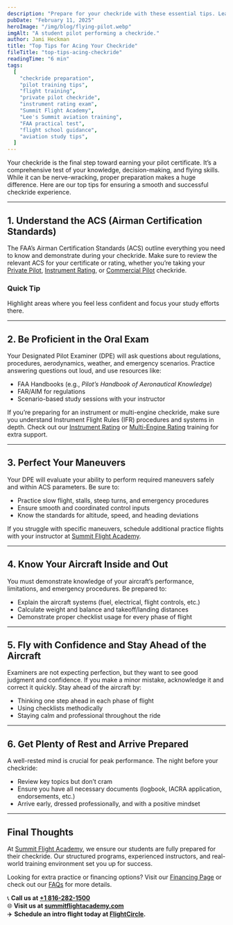 ```yaml
---
description: "Prepare for your checkride with these essential tips. Learn what to expect, how to study effectively, and how Summit Flight Academy can help you succeed."
pubDate: "February 11, 2025"
heroImage: "/img/blog/flying-pilot.webp"
imgAlt: "A student pilot performing a checkride."
author: Jami Heckman
title: "Top Tips for Acing Your Checkride"
fileTitle: "top-tips-acing-checkride"
readingTime: "6 min"
tags:
  [
    "checkride preparation",
    "pilot training tips",
    "flight training",
    "private pilot checkride",
    "instrument rating exam",
    "Summit Flight Academy",
    "Lee's Summit aviation training",
    "FAA practical test",
    "flight school guidance",
    "aviation study tips",
  ]
---
```


Your checkride is the final step toward earning your pilot certificate. It’s a comprehensive test of your knowledge, decision-making, and flying skills. While it can be nerve-wracking, proper preparation makes a huge difference. Here are our top tips for ensuring a smooth and successful checkride experience.

---

## 1. Understand the ACS (Airman Certification Standards)

The FAA’s Airman Certification Standards (ACS) outline everything you need to know and demonstrate during your checkride. Make sure to review the relevant ACS for your certificate or rating, whether you’re taking your [Private Pilot](https://www.summitflightacademy.com/flight-programs/private-pilot-training/), [Instrument Rating](https://www.summitflightacademy.com/flight-programs/instrument-rating/), or [Commercial Pilot](https://www.summitflightacademy.com/flight-programs/commercial-pilot-training/) checkride.

### Quick Tip

Highlight areas where you feel less confident and focus your study efforts there.

---

## 2. Be Proficient in the Oral Exam

Your Designated Pilot Examiner (DPE) will ask questions about regulations, procedures, aerodynamics, weather, and emergency scenarios. Practice answering questions out loud, and use resources like:

- FAA Handbooks (e.g., _Pilot’s Handbook of Aeronautical Knowledge_)
- FAR/AIM for regulations
- Scenario-based study sessions with your instructor

If you’re preparing for an instrument or multi-engine checkride, make sure you understand Instrument Flight Rules (IFR) procedures and systems in depth. Check out our [Instrument Rating](https://www.summitflightacademy.com/flight-programs/instrument-rating/) or [Multi-Engine Rating](https://www.summitflightacademy.com/flight-programs/multi-engine-rating/) training for extra support.

---

## 3. Perfect Your Maneuvers

Your DPE will evaluate your ability to perform required maneuvers safely and within ACS parameters. Be sure to:

- Practice slow flight, stalls, steep turns, and emergency procedures
- Ensure smooth and coordinated control inputs
- Know the standards for altitude, speed, and heading deviations

If you struggle with specific maneuvers, schedule additional practice flights with your instructor at [Summit Flight Academy](https://www.summitflightacademy.com/).

---

## 4. Know Your Aircraft Inside and Out

You must demonstrate knowledge of your aircraft’s performance, limitations, and emergency procedures. Be prepared to:

- Explain the aircraft systems (fuel, electrical, flight controls, etc.)
- Calculate weight and balance and takeoff/landing distances
- Demonstrate proper checklist usage for every phase of flight

---

## 5. Fly with Confidence and Stay Ahead of the Aircraft

Examiners are not expecting perfection, but they want to see good judgment and confidence. If you make a minor mistake, acknowledge it and correct it quickly. Stay ahead of the aircraft by:

- Thinking one step ahead in each phase of flight
- Using checklists methodically
- Staying calm and professional throughout the ride

---

## 6. Get Plenty of Rest and Arrive Prepared

A well-rested mind is crucial for peak performance. The night before your checkride:

- Review key topics but don’t cram
- Ensure you have all necessary documents (logbook, IACRA application, endorsements, etc.)
- Arrive early, dressed professionally, and with a positive mindset

---

## Final Thoughts

At [Summit Flight Academy](https://www.summitflightacademy.com/), we ensure our students are fully prepared for their checkride. Our structured programs, experienced instructors, and real-world training environment set you up for success.

Looking for extra practice or financing options? Visit our [Financing Page](https://www.summitflightacademy.com/resources/financing/) or check out our [FAQs](https://www.summitflightacademy.com/resources/faqs/) for more details.

📞 **Call us at [+1 816-282-1500](tel:+18162821500)**  
🌐 **Visit us at [summitflightacademy.com](https://www.summitflightacademy.com/)**  
✈️ **Schedule an intro flight today at [FlightCircle](https://www.flightcircle.com/shop/325431594e72/4000002368).**
